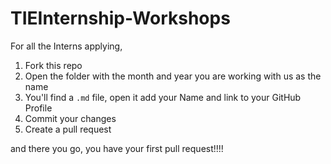 # TIEInternship-Workshops

For all the Interns applying, 
1. Fork this repo
2. Open the folder with the month and year you are working with us as the name
3. You'll find a `.md` file, open it add your Name and link to your GitHub Profile
4. Commit your changes
5. Create a pull request

and there you go, you have your first pull request!!!!
